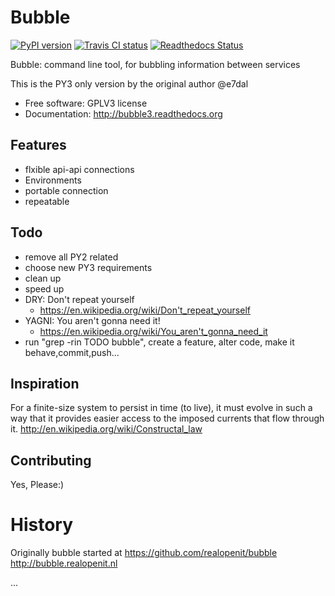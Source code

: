 # Bubble

[![PyPI version](https://badge.fury.io/py/bubble3.svg)](https://badge.fury.io/py/bubble3)
[![Travis CI status](https://travis-ci.org/e7dal/bubble3.png?branch=master)](https://travis-ci.org/e7dal/bubble3)
[![Readthedocs Status](https://readthedocs.org/projects/e7dal-bubble3/badge/?version=master)](http://bubble3.readthedocs.org/en/latest/?badge=master)

Bubble: command line tool, for bubbling information between services

This is the PY3 only version by the original author @e7dal

* Free software: GPLV3 license
* Documentation: http://bubble3.readthedocs.org

Features
--------
- flxible api-api connections
- Environments
- portable connection
- repeatable

Todo
--------
- remove all PY2 related
- choose new PY3 requirements
- clean up
- speed up
- DRY: Don't repeat yourself
    - https://en.wikipedia.org/wiki/Don't_repeat_yourself
- YAGNI: You aren't gonna need it!
    - https://en.wikipedia.org/wiki/You_aren't_gonna_need_it
- run "grep -rin TODO bubble", create a feature, alter code, make it behave,commit,push...

Inspiration
-----------

For a finite-size system to persist in time (to live), it must evolve in such a
way that it provides easier access to the imposed currents that flow through it.
http://en.wikipedia.org/wiki/Constructal_law


Contributing
------------
Yes, Please:)


# History
Originally bubble started at https://github.com/realopenit/bubble
http://bubble.realopenit.nl

...
